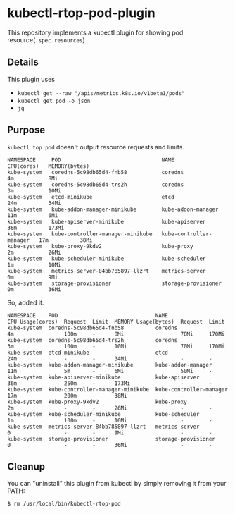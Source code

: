 # kubectl-rtop-pod-plugin
This repository implements a kubectl plugin for showing pod resource(`.spec.resources`)

## Details

This plugin uses
- `kubectl get --raw "/apis/metrics.k8s.io/v1beta1/pods"`
- `kubectl get pod -o json`
- `jq`

## Purpose
`kubectl top pod` doesn't output resource requests and limits.

```
NAMESPACE     POD                                NAME                      CPU(cores)   MEMORY(bytes)
kube-system   coredns-5c98db65d4-fnb58           coredns                   4m           8Mi
kube-system   coredns-5c98db65d4-trs2h           coredns                   3m           10Mi
kube-system   etcd-minikube                      etcd                      24m          34Mi
kube-system   kube-addon-manager-minikube        kube-addon-manager        11m          6Mi
kube-system   kube-apiserver-minikube            kube-apiserver            36m          173Mi 
kube-system   kube-controller-manager-minikube   kube-controller-manager   17m          38Mi
kube-system   kube-proxy-9kdv2                   kube-proxy                2m           26Mi
kube-system   kube-scheduler-minikube            kube-scheduler            1m           10Mi
kube-system   metrics-server-84bb785897-llzrt    metrics-server            0m           9Mi
kube-system   storage-provisioner                storage-provisioner       0m           36Mi
```

So, added it.

```
NAMESPACE    POD                               NAME                     CPU Usage(cores)  Request  Limit  MEMORY Usage(bytes)  Request  Limit
kube-system  coredns-5c98db65d4-fnb58          coredns                  4m                100m     -      8Mi                  70Mi     170Mi
kube-system  coredns-5c98db65d4-trs2h          coredns                  3m                100m     -      10Mi                 70Mi     170Mi
kube-system  etcd-minikube                     etcd                     24m               -        -      34Mi                 -        -
kube-system  kube-addon-manager-minikube       kube-addon-manager       11m               5m       -      6Mi                  50Mi     -
kube-system  kube-apiserver-minikube           kube-apiserver           36m               250m     -      173Mi                -        -
kube-system  kube-controller-manager-minikube  kube-controller-manager  17m               200m     -      38Mi                 -        -
kube-system  kube-proxy-9kdv2                  kube-proxy               2m                -        -      26Mi                 -        -
kube-system  kube-scheduler-minikube           kube-scheduler           1m                100m     -      10Mi                 -        -
kube-system  metrics-server-84bb785897-llzrt   metrics-server           0                 -        -      9Mi                  -        -
kube-system  storage-provisioner               storage-provisioner      0                 -        -      36Mi                 -        -
```

## Cleanup

You can "uninstall" this plugin from kubectl by simply removing it from your PATH:

    $ rm /usr/local/bin/kubectl-rtop-pod
